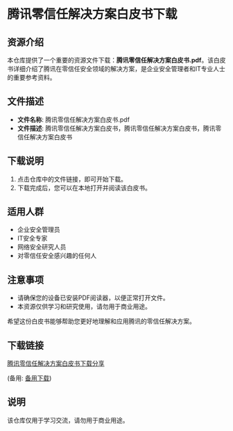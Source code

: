 # 腾讯零信任解决方案白皮书下载

## 资源介绍

本仓库提供了一个重要的资源文件下载：**腾讯零信任解决方案白皮书.pdf**。该白皮书详细介绍了腾讯在零信任安全领域的解决方案，是企业安全管理者和IT专业人士的重要参考资料。

## 文件描述

- **文件名称**: 腾讯零信任解决方案白皮书.pdf
- **文件描述**: 腾讯零信任解决方案白皮书，腾讯零信任解决方案白皮书，腾讯零信任解决方案白皮书

## 下载说明

1. 点击仓库中的文件链接，即可开始下载。
2. 下载完成后，您可以在本地打开并阅读该白皮书。

## 适用人群

- 企业安全管理员
- IT安全专家
- 网络安全研究人员
- 对零信任安全感兴趣的任何人

## 注意事项

- 请确保您的设备已安装PDF阅读器，以便正常打开文件。
- 本资源仅供学习和研究使用，请勿用于商业用途。

希望这份白皮书能够帮助您更好地理解和应用腾讯的零信任解决方案。

## 下载链接
[腾讯零信任解决方案白皮书下载分享](https://pan.quark.cn/s/a8065af3ebc9) 

(备用: [备用下载](https://pan.baidu.com/s/1pLhGwqUpjPaUIM5X0x2JkA?pwd=1234))

## 说明

该仓库仅用于学习交流，请勿用于商业用途。
